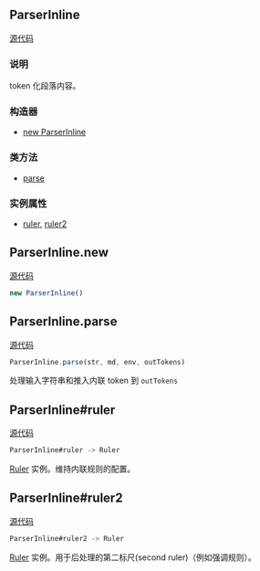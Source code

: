## ParserInline

[源代码](https://github.com/markdown-it/markdown-it/blob/master/lib/parser_inline.js#L6)

<Badge text="内部的"/>

### 说明

token 化段落内容。

### 构造器

*   [new ParserInline](#parserinline-new "new ParserInline (constructor)")

### 类方法

*   [parse](#parserinline-parse "ParserInline.parse (class method)")

### 实例属性

*   [ruler](#parserinline-ruler "ParserInline#ruler (instance property)"), [ruler2](#parserinline-ruler2 "ParserInline#ruler2 (instance property)")

## ParserInline.new

[源代码](https://github.com/markdown-it/markdown-it/blob/master/lib/parser_inline.js#L40)

```js
new ParserInline()
```

## ParserInline.parse

[源代码](https://github.com/markdown-it/markdown-it/blob/master/lib/parser_inline.js#L159)

```js
ParserInline.parse(str, md, env, outTokens)
```

处理输入字符串和推入内联 token 到 `outTokens`

## ParserInline#ruler

[源代码](https://github.com/markdown-it/markdown-it/blob/master/lib/parser_inline.js#L48)

```js
ParserInline#ruler -> Ruler
```

[Ruler](./Ruler.html "Ruler (class)") 实例。维持内联规则的配置。

## ParserInline#ruler2

[源代码](https://github.com/markdown-it/markdown-it/blob/master/lib/parser_inline.js#L60)

```js
ParserInline#ruler2 -> Ruler
```

[Ruler](./Ruler.html "Ruler (class)") 实例。用于后处理的第二标尺(second ruler)（例如强调规则）。